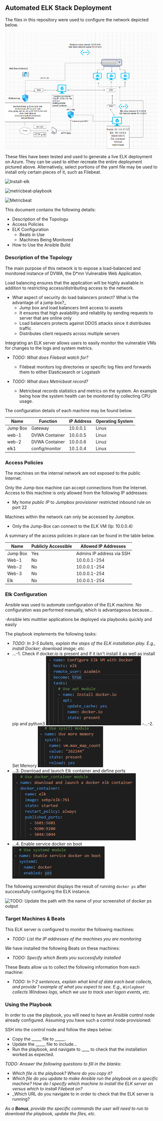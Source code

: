 ## Automated ELK Stack Deployment

The files in this repository were used to configure the network depicted below.


![Red-Team Network Diagram](Diagrams/NetworkDiagram)

These files have been tested and used to generate a live ELK deployment on Azure. They can be used to either recreate the entire deployment pictured above. Alternatively, select portions of the yaml file may be used to install only certain pieces of it, such as Filebeat.

![Install-elk](Ansible/install_elk.yml)

![metricbeat-playbook](Ansible/metricbeat-playbook.yml)

![Metricbeat](Ansible/filebeat-playbook.yml)

This document contains the following details:
- Description of the Topologu
- Access Policies
- ELK Configuration
  - Beats in Use
  - Machines Being Monitored
- How to Use the Ansible Build


### Description of the Topology

The main purpose of this network is to expose a load-balanced and monitored instance of DVWA, the D*mn Vulnerable Web Application.

Load balancing ensures that the application will be highly avaliable in addition to restricting access/distributing access to the network.
- What aspect of security do load balancers protect? What is the advantage of a jump box?_
  - Jump box and load balancers limit access to assets
  - It ensures that high avalability and reliablity by sending requests to server that are online only
  - Load balancers protects against DDOS attacks since it distributes traffic
  - Distributes client requests across multiple servers
  
Integrating an ELK server allows users to easily monitor the vulnerable VMs for changes to the logs and system metrics.
- _TODO: What does Filebeat watch for?_
  - Filebeat monitors log directories or specific log files and forwards them to either Elasticsearch or Logstash

- _TODO: What does Metricbeat record?_
  - Metricbeat records statistics and metrics on the system. An example being how the system health can be monitored by collecting CPU usage.

The configuration details of each machine may be found below.

| Name     | Function | IP Address | Operating System |
|----------|----------|------------|------------------|
| Jump Box | Gateway  | 10.0.0.1   | Linux            |
| web-1 | DVWA Container | 10.0.0.5 | Linux           |
| web-2 | DVWA Container | 10.0.0.6 | Linuz           |
| elk1  | config/monitor | 10.1.0.4 | Linux           |

### Access Policies

The machines on the internal network are not exposed to the public Internet. 

Only the Jump-box machine can accept connections from the Internet. Access to this machine is only allowed from the following IP addresses:

-  My *home public IP* to *Jumpbox provisioner* restricted inbound rule on port 22

Machines within the network can only be accessed by Jumpbox.

- Only the Jump-Box can connect to the ELK VM (Ip: 10.0.0.4)

A summary of the access policies in place can be found in the table below.

| Name     | Publicly Accessible | Allowed IP Addresses |
|----------|---------------------|----------------------|
| Jump Box | Yes             | Admins IP address via SSH    |
| Web-1    | No              | 10.0.0.1-254        |
| Web-2    | No              | 10.0.0.1-254      |
| Web-3    |No               | 10.0.0.1-254      |
|Elk       |No               | 10.0.0.1-254      |


### Elk Configuration

Ansible was used to automate configuration of the ELK machine. No configuration was performed manually, which is advantageous because...

  -Ansible lets multitier applications be deployed via playbooks quickly and easily
  
The playbook implements the following tasks:
- _TODO: In 3-5 bullets, explain the steps of the ELK installation play. E.g., install Docker; download image; etc._
- ...-1. Check if docker.io is present and if it isn't install it as well as install pip and python3
![docker.io check](Images/elk-play1.png)
-...-2. Set Memory
![set memory](Images/elk-play2.png)
- ...3. Download and launch Elk container and define ports
![dwnld and launch](Images/elk-play3.png)
- ...4. Enable service docker on boot
![enable on boot](Images/elk-play4.png)

The following screenshot displays the result of running `docker ps` after successfully configuring the ELK instance.

![TODO: Update the path with the name of your screenshot of docker ps output](Images/docker_ps_output.png)

### Target Machines & Beats
This ELK server is configured to monitor the following machines:
- _TODO: List the IP addresses of the machines you are monitoring_

We have installed the following Beats on these machines:
- _TODO: Specify which Beats you successfully installed_

These Beats allow us to collect the following information from each machine:
- _TODO: In 1-2 sentences, explain what kind of data each beat collects, and provide 1 example of what you expect to see. E.g., `Winlogbeat` collects Windows logs, which we use to track user logon events, etc._

### Using the Playbook
In order to use the playbook, you will need to have an Ansible control node already configured. Assuming you have such a control node provisioned: 

SSH into the control node and follow the steps below:
- Copy the _____ file to _____.
- Update the _____ file to include...
- Run the playbook, and navigate to ____ to check that the installation worked as expected.

_TODO: Answer the following questions to fill in the blanks:_
- _Which file is the playbook? Where do you copy it?_
- _Which file do you update to make Ansible run the playbook on a specific machine? How do I specify which machine to install the ELK server on versus which to install Filebeat on?_
- _Which URL do you navigate to in order to check that the ELK server is running?

_As a **Bonus**, provide the specific commands the user will need to run to download the playbook, update the files, etc._
